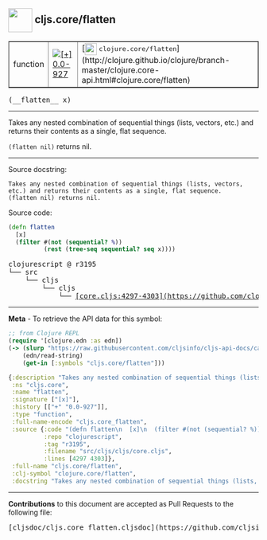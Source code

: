 ## <img width="48px" valign="middle" src="http://i.imgur.com/Hi20huC.png"> cljs.core/flatten

 <table border="1">
<tr>

<td>function</td>
<td><a href="https://github.com/cljsinfo/cljs-api-docs/tree/0.0-927"><img valign="middle" alt="[+] 0.0-927" src="https://img.shields.io/badge/+-0.0--927-lightgrey.svg"></a> </td>
<td>
[<img height="24px" valign="middle" src="http://i.imgur.com/1GjPKvB.png"> <samp>clojure.core/flatten</samp>](http://clojure.github.io/clojure/branch-master/clojure.core-api.html#clojure.core/flatten)
</td>
</tr>
</table>

 <samp>
(__flatten__ x)<br>
</samp>

---

Takes any nested combination of sequential things (lists, vectors, etc.) and
returns their contents as a single, flat sequence.

`(flatten nil)` returns nil.

---



Source docstring:

```
Takes any nested combination of sequential things (lists, vectors,
etc.) and returns their contents as a single, flat sequence.
(flatten nil) returns nil.
```

Source code:

```clj
(defn flatten
  [x]
  (filter #(not (sequential? %))
          (rest (tree-seq sequential? seq x))))
```

 <pre>
clojurescript @ r3195
└── src
    └── cljs
        └── cljs
            └── <ins>[core.cljs:4297-4303](https://github.com/clojure/clojurescript/blob/r3195/src/cljs/cljs/core.cljs#L4297-L4303)</ins>
</pre>


---

__Meta__ - To retrieve the API data for this symbol:

```clj
;; from Clojure REPL
(require '[clojure.edn :as edn])
(-> (slurp "https://raw.githubusercontent.com/cljsinfo/cljs-api-docs/catalog/cljs-api.edn")
    (edn/read-string)
    (get-in [:symbols "cljs.core/flatten"]))
```

```clj
{:description "Takes any nested combination of sequential things (lists, vectors, etc.) and\nreturns their contents as a single, flat sequence.\n\n`(flatten nil)` returns nil.",
 :ns "cljs.core",
 :name "flatten",
 :signature ["[x]"],
 :history [["+" "0.0-927"]],
 :type "function",
 :full-name-encode "cljs.core_flatten",
 :source {:code "(defn flatten\n  [x]\n  (filter #(not (sequential? %))\n          (rest (tree-seq sequential? seq x))))",
          :repo "clojurescript",
          :tag "r3195",
          :filename "src/cljs/cljs/core.cljs",
          :lines [4297 4303]},
 :full-name "cljs.core/flatten",
 :clj-symbol "clojure.core/flatten",
 :docstring "Takes any nested combination of sequential things (lists, vectors,\netc.) and returns their contents as a single, flat sequence.\n(flatten nil) returns nil."}

```

---

__Contributions__ to this document are accepted as Pull Requests to the following file:

 <pre>
[cljsdoc/cljs.core_flatten.cljsdoc](https://github.com/cljsinfo/cljs-api-docs/blob/master/cljsdoc/cljs.core_flatten.cljsdoc)
</pre>

